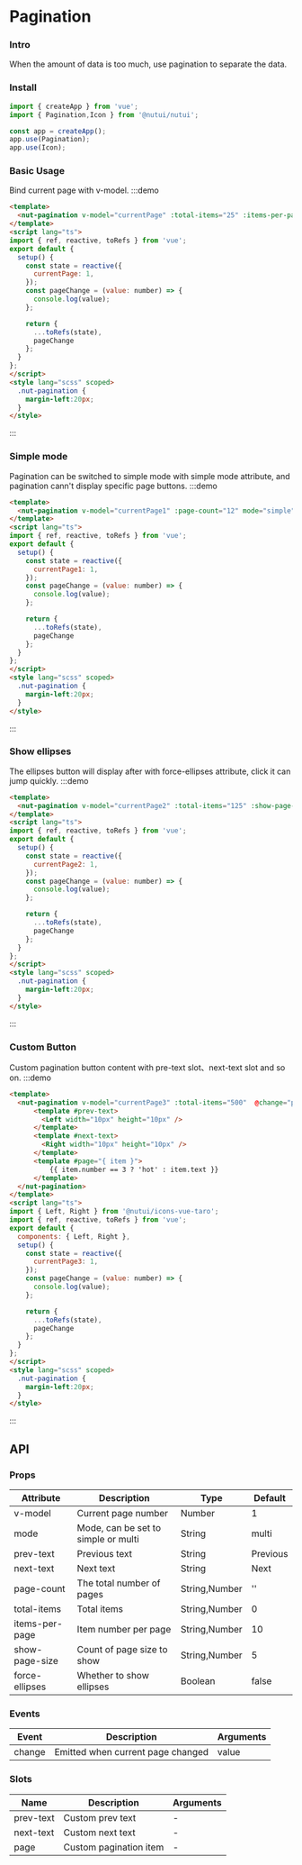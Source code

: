 #  Pagination

### Intro
    
When the amount of data is too much, use pagination to separate the data.
    
### Install
```javascript
import { createApp } from 'vue';
import { Pagination,Icon } from '@nutui/nutui';

const app = createApp();
app.use(Pagination);
app.use(Icon);
```    
    
### Basic Usage
Bind current page with v-model.
:::demo
```html
<template>
  <nut-pagination v-model="currentPage" :total-items="25" :items-per-page="5" @change="pageChange" />
</template>
<script lang="ts">
import { ref, reactive, toRefs } from 'vue';
export default {
  setup() {
    const state = reactive({
      currentPage: 1,
    });
    const pageChange = (value: number) => {
      console.log(value);
    };

    return {
      ...toRefs(state),
      pageChange
    };
  }
};
</script>
<style lang="scss" scoped>
  .nut-pagination {
    margin-left:20px;
  }
</style>
```  
:::
### Simple mode
Pagination can be switched to simple mode with simple mode attribute, and pagination cann't display specific page buttons.
:::demo
```html
<template>
  <nut-pagination v-model="currentPage1" :page-count="12" mode="simple" @change="pageChange" />
</template>
<script lang="ts">
import { ref, reactive, toRefs } from 'vue';
export default {
  setup() {
    const state = reactive({
      currentPage1: 1,
    });
    const pageChange = (value: number) => {
      console.log(value);
    };

    return {
      ...toRefs(state),
      pageChange
    };
  }
};
</script>
<style lang="scss" scoped>
  .nut-pagination {
    margin-left:20px;
  }
</style>
```
:::
### Show ellipses 
The ellipses button will display after with force-ellipses attribute, click it can jump quickly.
:::demo
```html
<template>
  <nut-pagination v-model="currentPage2" :total-items="125" :show-page-size="3"  @change="pageChange"  force-ellipses/>
</template>
<script lang="ts">
import { ref, reactive, toRefs } from 'vue';
export default {
  setup() {
    const state = reactive({
      currentPage2: 1,
    });
    const pageChange = (value: number) => {
      console.log(value);
    };

    return {
      ...toRefs(state),
      pageChange
    };
  }
};
</script>
<style lang="scss" scoped>
  .nut-pagination {
    margin-left:20px;
  }
</style>
```
:::
### Custom Button
Custom pagination button content with pre-text slot、next-text slot and so on.
:::demo
```html
<template>
  <nut-pagination v-model="currentPage3" :total-items="500"  @change="pageChange"  :show-page-size="5">
      <template #prev-text>
        <Left width="10px" height="10px" />
      </template>
      <template #next-text>
        <Right width="10px" height="10px" />
      </template>
      <template #page="{ item }">
          {{ item.number == 3 ? 'hot' : item.text }}
      </template>
  </nut-pagination>
</template>
<script lang="ts">
import { Left, Right } from '@nutui/icons-vue-taro';
import { ref, reactive, toRefs } from 'vue';
export default {
  components: { Left, Right },
  setup() {
    const state = reactive({
      currentPage3: 1,
    });
    const pageChange = (value: number) => {
      console.log(value);
    };

    return {
      ...toRefs(state),
      pageChange
    };
  }
};
</script>
<style lang="scss" scoped>
  .nut-pagination {
    margin-left:20px;
  }
</style>
``` 
:::

    
## API
    
### Props
    
| Attribute           | Description                     | Type          | Default            |
|----------------|--------------------------|---------------|-------------------|
| v-model        | Current page number                 | Number        | 1                 |
| mode           | Mode, can be set to simple or multi | String        | multi             |
| prev-text      | Previous text           | String        | Previous            |
| next-text      | Next text           | String        | Next            |
| page-count     | The total number of pages                   | String,Number | '' |
| total-items    | Total items                 | String,Number | 0                 |
| items-per-page | Item number per page               | String,Number | 10                |
| show-page-size | Count of page size to show           | String,Number | 5                 |
| force-ellipses | Whether to show ellipses           | Boolean       | false             |
    
### Events
    
| Event | Description           | Arguments |
|--------|----------------|----------|
| change | Emitted when current page changed | value    |

### Slots
    
| Name      | Description                 | Arguments |
|-----------|----------------------|------|
| prev-text | Custom prev text | -    |
| next-text | Custom next text | -    |
| page      | Custom pagination item           | -    |